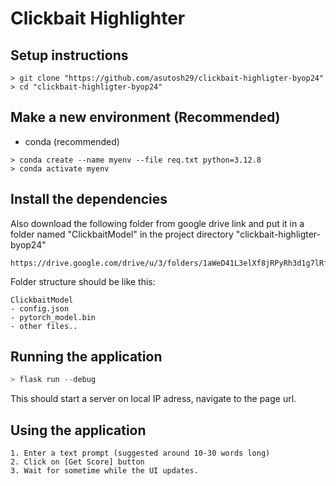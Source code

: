 # Clickbait Highlighter

## Setup instructions

```linux
> git clone "https://github.com/asutosh29/clickbait-highligter-byop24"
> cd "clickbait-highligter-byop24"
```
## Make a new environment (Recommended)
- conda (recommended)
```linux
> conda create --name myenv --file req.txt python=3.12.8
> conda activate myenv
```
## Install the dependencies

Also download the following folder from google drive link and put it in a folder named "ClickbaitModel" in the project directory "clickbait-highligter-byop24"
```linux
https://drive.google.com/drive/u/3/folders/1aWeD41L3elXf8jRPyRh3d1g7lRf8_Ggx
```
Folder structure should be like this: 
```
ClickbaitModel
- config.json
- pytorch_model.bin
- other files..
```

## Running the application

```python
> flask run --debug
```
This should start a server on local IP adress, navigate to the page url.

## Using the application
    1. Enter a text prompt (suggested around 10-30 words long)
    2. Click on [Get Score] button
    3. Wait for sometime while the UI updates.


